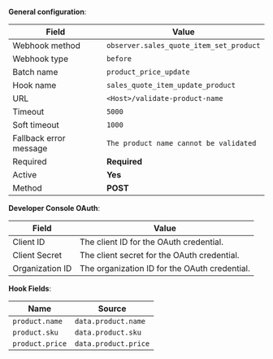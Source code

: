 **General configuration**:

Field | Value
--- | ---
Webhook method | `observer.sales_quote_item_set_product`
Webhook type | `before`
Batch name | `product_price_update`
Hook name | `sales_quote_item_update_product`
URL | `<Host>/validate-product-name`
Timeout | `5000`
Soft timeout | `1000`
Fallback error message | `The product name cannot be validated`
Required | **Required**
Active | **Yes**
Method | **POST**

**Developer Console OAuth**:

Field | Value
--- | ---
Client ID | The client ID for the OAuth credential.
Client Secret | The client secret for the OAuth credential.
Organization ID | The organization ID for the OAuth credential.

**Hook Fields**:

Name | Source
--- | ---
`product.name` | `data.product.name`
`product.sku` | `data.product.sku`
`product.price` | `data.product.price`
